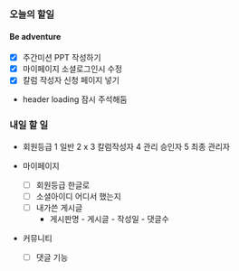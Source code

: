 ### 오늘의 할일


#### Be adventure

- [x] 주간미션 PPT 작성하기
- [x] 마이페이지 소셜로그인시 수정
- [x] 칼럼 작성자 신청 페이지 넣기

- header loading 잠시 주석해둠

### 내일 할 일
- 회원등급
    1 일반
    2 x
    3 칼럼작성자
    4 관리 승인자
    5 최종 관리자

- 마이페이지
    - [ ] 회원등급 한글로
    - [ ] 소셜아이디 어디서 했는지
    - [ ] 내가쓴 게시글
        - 게시판명 - 게시글 - 작성일 - 댓글수

- 커뮤니티
    - [ ] 댓글 기능